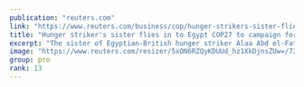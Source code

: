 ```yaml
---
publication: "reuters.com"
link: "https://www.reuters.com/business/cop/hunger-strikers-sister-flies-egypt-cop27-campaign-his-release-2022-11-07/"
title: "Hunger striker's sister flies in to Egypt COP27 to campaign for his release"
excerpt: "The sister of Egyptian-British hunger striker Alaa Abd el-Fattah landed in Sharm el-Sheikh on Monday to campaign for his release as British Prime Minister Rishi Sunak and other world leaders flew in f"
image: "https://www.reuters.com/resizer/5xON6RZQyKDUUd_hz1XkDjnsZUw=/728x381/smart/filters:quality(80)/cloudfront-us-east-2.images.arcpublishing.com/reuters/ZEIQLEHIDRLSZNGJYFWH3JAIRY.jpg"
group: pro
rank: 13
---
```

